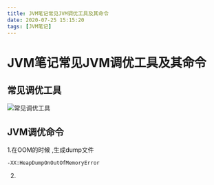 ```yaml
---
title: JVM笔记常见JVM调优工具及其命令
date: 2020-07-25 15:15:20
tags: [JVM笔记]
---
```


# JVM笔记常见JVM调优工具及其命令

## 常见调优工具
![常见调优工具](/img/2020-07-02/26.png)
<!--more-->


## JVM调优命令

1.在OOM的时候 ,生成dump文件
```
-XX:HeapDumpOnOutOfMemoryError
```
2.